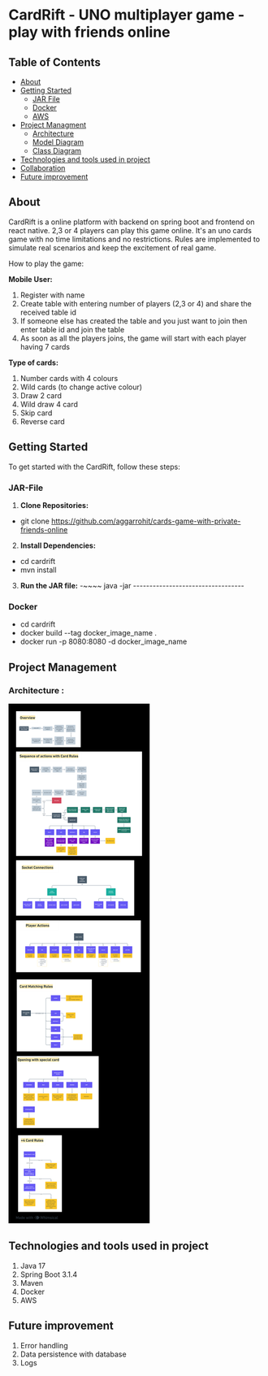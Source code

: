 # CardRift - UNO multiplayer game - play with friends online

## Table of Contents

- [About](#About)
- [Getting Started](#Getting-Started)
   - [JAR File](#JAR-File)
   - [Docker](#Docker)
   - [AWS](#Hosted-in-AWS)
- [Project Managment](#implementation-and-design)
   - [Architecture](#Architecture)
   - [Model Diagram](#model-diagram)
   - [Class Diagram](#class-diagram)
- [Technologies and tools used in project](#Technologies-and-tools-used-in-project)
- [Collaboration](#collaboration)
- [Future improvement](#future-improvement)


## About
CardRift is a online platform with backend on spring boot and frontend on react native.
2,3 or 4 players can play this game online.
It's an uno cards game with no time limitations and no restrictions.
Rules are implemented to simulate real scenarios and keep the excitement of real game.

How to play the game:

**Mobile User:**
1. Register with name 
2. Create table with entering number of players (2,3 or 4) and share the received table id
3. If someone else has created the table and you just want to join then enter table id and join the table
4. As soon as all the players joins, the game will start with each player having 7 cards

**Type of cards:**
1. Number cards with 4 colours
2. Wild cards (to change active colour)
3. Draw 2 card
4. Wild draw 4 card
5. Skip card
6. Reverse card


## Getting Started

To get started with the CardRift, follow these steps:
### JAR-File 
1. **Clone Repositories:**
- git clone https://github.com/aggarrohit/cards-game-with-private-friends-online
2. **Install Dependencies:**
- cd cardrift
- mvn install
3. **Run the JAR file:**
-~~~~ java -jar ----------------------------------
### Docker
- cd cardrift
- docker build --tag docker_image_name .
- docker run -p 8080:8080 -d docker_image_name


## Project Management

### Architecture :
![Planning.png](project_management%2FPlanning.png)



## Technologies and tools used in project
1. Java 17 
2. Spring Boot 3.1.4
3. Maven
4. Docker 
5. AWS 


## Future improvement
1. Error handling
2. Data persistence with database
3. Logs
